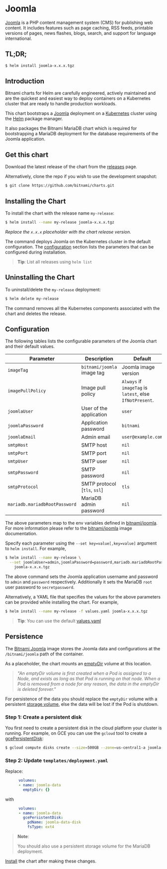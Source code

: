 # Joomla

[Joomla](http://www.joomla.org/) is a PHP content management system (CMS) for publishing web content. It includes features such as page caching, RSS feeds, printable versions of pages, news flashes, blogs, search, and support for language international.

## TL;DR;

```bash
$ helm install joomla-x.x.x.tgz
```

## Introduction

Bitnami charts for Helm are carefully engineered, actively maintained and are the quickest and easiest way to deploy containers on a Kubernetes cluster that are ready to handle production workloads.

This chart bootstraps a [Joomla](https://github.com/bitnami/bitnami-docker-joomla) deployment on a [Kubernetes](http://kubernetes.io) cluster using the [Helm](https://helm.sh) package manager.

It also packages the Bitnami MariaDB chart which is required for bootstrapping a MariaDB deployment for the database requirements of the Joomla application.

## Get this chart

Download the latest release of the chart from the [releases](../../../releases) page.

Alternatively, clone the repo if you wish to use the development snapshot:

```bash
$ git clone https://github.com/bitnami/charts.git
```

## Installing the Chart

To install the chart with the release name `my-release`:

```bash
$ helm install --name my-release joomla-x.x.x.tgz
```

*Replace the `x.x.x` placeholder with the chart release version.*

The command deploys Joomla on the Kubernetes cluster in the default configuration. The [configuration](#configuration) section lists the parameters that can be configured during installation.

> **Tip**: List all releases using `helm list`

## Uninstalling the Chart

To uninstall/delete the `my-release` deployment:

```bash
$ helm delete my-release
```

The command removes all the Kubernetes components associated with the chart and deletes the release.

## Configuration

The following tables lists the configurable parameters of the Joomla chart and their default values.

|           Parameter           |         Description          |                         Default                          |
|-------------------------------|------------------------------|----------------------------------------------------------|
| `imageTag`                    | `bitnami/joomla` image tag   | Joomla image version                                     |
| `imagePullPolicy`             | Image pull policy            | `Always` if `imageTag` is `latest`, else `IfNotPresent`. |
| `joomlaUser`                  | User of the application      | `user`                                                   |
| `joomlaPassword`              | Application password         | `bitnami`                                                |
| `joomlaEmail`                 | Admin email                  | `user@example.com`                                       |
| `smtpHost`                    | SMTP host                    | `nil`                                                    |
| `smtpPort`                    | SMTP port                    | `nil`                                                    |
| `smtpUser`                    | SMTP user                    | `nil`                                                    |
| `smtpPassword`                | SMTP password                | `nil`                                                    |
| `smtpProtocol`                | SMTP protocol [`tls`, `ssl`] | `tls`                                                    |
| `mariadb.mariadbRootPassword` | MariaDB admin password       | `nil`                                                    |

The above parameters map to the env variables defined in [bitnami/joomla](http://github.com/bitnami/bitnami-docker-joomla). For more information please refer to the [bitnami/joomla](http://github.com/bitnami/bitnami-docker-joomla) image documentation.

Specify each parameter using the `--set key=value[,key=value]` argument to `helm install`. For example,

```bash
$ helm install --name my-release \
  --set joomlaUser=admin,joomlaPassword=password,mariadb.mariadbRootPassword=secretpassword \
    joomla-x.x.x.tgz
```

The above command sets the Joomla application username and password to `admin` and `password` respectively. Additionally it sets the MariaDB `root` user password to `secretpassword`.

Alternatively, a YAML file that specifies the values for the above parameters can be provided while installing the chart. For example,

```bash
$ helm install --name my-release -f values.yaml joomla-x.x.x.tgz
```

> **Tip**: You can use the default [values.yaml](values.yaml)

## Persistence

The [Bitnami Joomla](https://github.com/bitnami/bitnami-docker-joomla) image stores the Joomla data and configurations at the `/bitnami/joomla` path of the container.

As a placeholder, the chart mounts an [emptyDir](http://kubernetes.io/docs/user-guide/volumes/#emptydir) volume at this location.

> *"An emptyDir volume is first created when a Pod is assigned to a Node, and exists as long as that Pod is running on that node. When a Pod is removed from a node for any reason, the data in the emptyDir is deleted forever."*

For persistence of the data you should replace the `emptyDir` volume with a persistent [storage volume](http://kubernetes.io/docs/user-guide/volumes/), else the data will be lost if the Pod is shutdown.

### Step 1: Create a persistent disk

You first need to create a persistent disk in the cloud platform your cluster is running. For example, on GCE you can use the `gcloud` tool to create a [gcePersistentDisk](http://kubernetes.io/docs/user-guide/volumes/#gcepersistentdisk):

```bash
$ gcloud compute disks create --size=500GB --zone=us-central1-a joomla-data-disk
```

### Step 2: Update `templates/deployment.yaml`

Replace:

```yaml
      volumes:
      - name: joomla-data
        emptyDir: {}
```

with

```yaml
      volumes:
      - name: joomla-data
        gcePersistentDisk:
          pdName: joomla-data-disk
          fsType: ext4
```

> **Note**:
>
> You should also use a persistent storage volume for the MariaDB deployment.

[Install](#installing-the-chart) the chart after making these changes.
